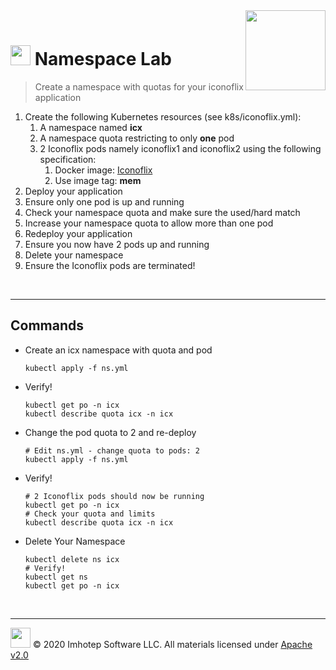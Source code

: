 <img src="../assets/k8sland.png" align="right" width="128" height="auto"/>

<br/>

# <img src="../assets/lab.png" width="32" height="auto"/> Namespace Lab

> Create a namespace with quotas for your iconoflix application

1. Create the following Kubernetes resources (see k8s/iconoflix.yml):
    1. A namespace named **icx**
    2. A namespace quota restricting to only **one** pod
    3. 2 Iconoflix pods namely iconoflix1 and iconoflix2 using the following specification:
        1. Docker image: [Iconoflix](https://quay.io/repository/imhotepio/iconoflix)
        2. Use image tag: **mem**
2. Deploy your application
3. Ensure only one pod is up and running
4. Check your namespace quota and make sure the used/hard match
5. Increase your namespace quota to allow more than one pod
6. Redeploy your application
7. Ensure you now have 2 pods up and running
8. Delete your namespace
9. Ensure the Iconoflix pods are terminated!

<br/>

---
## Commands

- Create an icx namespace with quota and pod

  ```shell
  kubectl apply -f ns.yml
  ```

- Verify!

  ```shell
  kubectl get po -n icx
  kubectl describe quota icx -n icx
  ```

- Change the pod quota to 2 and re-deploy

  ```shell
  # Edit ns.yml - change quota to pods: 2
  kubectl apply -f ns.yml
  ```

- Verify!

  ```shell
  # 2 Iconoflix pods should now be running
  kubectl get po -n icx
  # Check your quota and limits
  kubectl describe quota icx -n icx
  ```

- Delete Your Namespace

  ```shell
  kubectl delete ns icx
  # Verify!
  kubectl get ns
  kubectl get po -n icx
  ```

<br/>

---
<img src="../assets/imhotep_logo.png" width="32" height="auto"/> © 2020 Imhotep Software LLC.
All materials licensed under [Apache v2.0](http://www.apache.org/licenses/LICENSE-2.0)